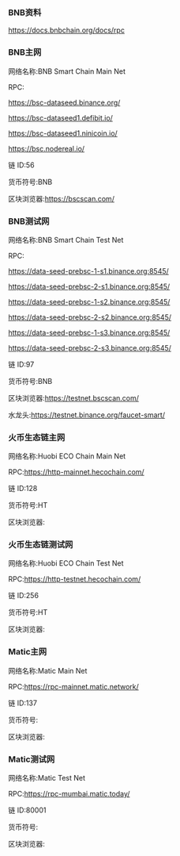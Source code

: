 ### BNB资料

https://docs.bnbchain.org/docs/rpc

### BNB主网

网络名称:BNB Smart Chain Main Net

RPC:

https://bsc-dataseed.binance.org/

https://bsc-dataseed1.defibit.io/

https://bsc-dataseed1.ninicoin.io/

https://bsc.nodereal.io/

链 ID:56

货币符号:BNB

区块浏览器:https://bscscan.com/

### BNB测试网

网络名称:BNB Smart Chain Test Net

RPC:

https://data-seed-prebsc-1-s1.binance.org:8545/

https://data-seed-prebsc-2-s1.binance.org:8545/

https://data-seed-prebsc-1-s2.binance.org:8545/

https://data-seed-prebsc-2-s2.binance.org:8545/

https://data-seed-prebsc-1-s3.binance.org:8545/

https://data-seed-prebsc-2-s3.binance.org:8545/

链 ID:97

货币符号:BNB

区块浏览器:https://testnet.bscscan.com/

水龙头:https://testnet.binance.org/faucet-smart/

### 火币生态链主网

网络名称:Huobi ECO Chain Main Net

RPC:https://http-mainnet.hecochain.com/

链 ID:128

货币符号:HT

区块浏览器:

### 火币生态链测试网

网络名称:Huobi ECO Chain Test Net

RPC:https://http-testnet.hecochain.com/

链 ID:256

货币符号:HT

区块浏览器:

### Matic主网

网络名称:Matic Main Net

RPC:https://rpc-mainnet.matic.network/

链 ID:137

货币符号:

区块浏览器:


### Matic测试网

网络名称:Matic Test Net

RPC:https://rpc-mumbai.matic.today/

链 ID:80001

货币符号:

区块浏览器: